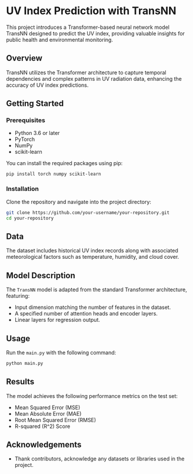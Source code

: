 # UV Index Prediction with TransNN

This project introduces a Transformer-based neural network model TransNN designed to predict the UV index, providing valuable insights for public health and environmental monitoring.

## Overview
TransNN utilizes the Transformer architecture to capture temporal dependencies and complex patterns in UV radiation data, enhancing the accuracy of UV index predictions.

## Getting Started

### Prerequisites
- Python 3.6 or later
- PyTorch
- NumPy
- scikit-learn

You can install the required packages using pip:
```
pip install torch numpy scikit-learn
```

### Installation
Clone the repository and navigate into the project directory:
```bash
git clone https://github.com/your-username/your-repository.git
cd your-repository
```

## Data
The dataset includes historical UV index records along with associated meteorological factors such as temperature, humidity, and cloud cover.

## Model Description
The `TransNN` model is adapted from the standard Transformer architecture, featuring:
- Input dimension matching the number of features in the dataset.
- A specified number of attention heads and encoder layers.
- Linear layers for regression output.

## Usage
Run the `main.py` with the following command:
```bash
python main.py
```

## Results
The model achieves the following performance metrics on the test set:
- Mean Squared Error (MSE)
- Mean Absolute Error (MAE)
- Root Mean Squared Error (RMSE)
- R-squared (R^2) Score

## Acknowledgements
- Thank contributors, acknowledge any datasets or libraries used in the project.
